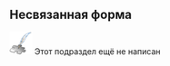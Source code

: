 ## Несвязанная форма
![Раздел не написан](lib/imgs/custom_field/planned_section.png) Этот подраздел ещё не написан